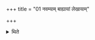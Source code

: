+++
title = "01 नवम्याम् बाह्यायां लेखायाम्"

+++

<details><summary>थिते</summary>

नवम्यां बाह्यायां लेखायां पञ्चदश पूर्वपक्षस्याहान्युपदधाति सञ्ज्ञानं विज्ञानमिति १
</details>
